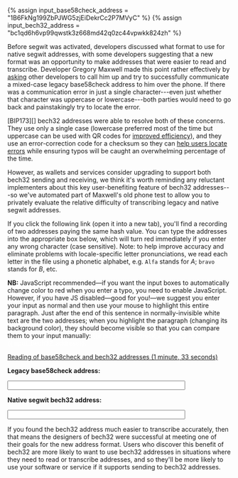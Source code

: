 {% assign input_base58check_address = "1B6FkNg199ZbPJWG5zjEiDekrCc2P7MVyC" %}
{% assign input_bech32_address = "bc1qd6h6vp99qwstk3z668md42q0zc44vpwkk824zh" %}

Before segwit was activated, developers discussed what format to use for
native segwit addresses, with some developers suggesting that a new
format was an opportunity to make addresses that were easier to read and
transcribe.  Developer Gregory Maxwell made this point rather effectively
by [asking][maxwell phone] other developers to call him up and try to
successfully communicate a mixed-case legacy base58check address to him
over the phone.  If there was a communication error in just a single
character---even just whether that character was uppercase or
lowercase---both parties would need to go back and painstakingly try to
locate the error.

[BIP173][] bech32 addresses were able to resolve both of these concerns.
They use only a single case (lowercase preferred most of the time but
uppercase can be used with QR codes for [improved efficiency][bech32 qr
code section]), and they use an error-correction code for a checksum so
they can [help users locate errors][bech32 ecc section] while ensuring
typos will be caught an overwhelming percentage of the time.

However, as wallets and services consider upgrading to support both
bech32 sending and receiving, we think it's worth reminding any
reluctant implementers about this key user-benefiting feature of
bech32 addresses---so we've automated part of Maxwell's old phone test
to allow you to privately evaluate the relative difficulty of
transcribing legacy and native segwit addresses.

If you click the following link (open it into a new tab), you'll find a
recording of two addresses paying the same hash value.  You can type the
addresses into the appropriate box below, which will turn red
immediately if you enter any wrong character (case sensitive).  Note: to
help improve accuracy and eliminate problems with locale-specific letter
pronunciations, we read each letter in the file using a phonetic
alphabet, e.g. `Alfa` stands for *A*; `bravo` stands for *B*, etc.

<noscript><p><b>NB:</b> JavaScript recommended&#8212;if you want the
input boxes to automatically change color to red when you enter a typo,
you need to enable JavaScript.  However, if you have JS
disabled&#8212;good for you!&#8212;we suggest you enter your input as
normal and then use your mouse to highlight this entire paragraph.  Just
after the end of this sentence in normally-invisible white text are the
two addresses; when you highlight the paragraph (changing its background
color), they should become visible so that you can compare them to your
input manually: <span class="spoiler">{{input_base58check_address}} and
{{input_bech32_address}}.</span></p></noscript>

[Reading of base58check and bech32 addresses (1 minute, 33 seconds)][bech32 audio]

**Legacy base58check address:**

<input type="text" class="addrInput" id="{{input_base58check_address}}" oninput="validateAddress('{{input_base58check_address}}')">

**Native segwit bech32 address:**

<input type="text" class="addrInput" id="{{input_bech32_address}}" oninput="validateAddress('{{input_bech32_address}}')">

If you found the bech32 address much easier to transcribe accurately,
then that means the designers of bech32 were successful at meeting one
of their goals for the new address format.  Users who discover this
benefit of bech32 are more likely to want to use bech32 addresses in
situations where they need to read or transcribe addresses, and so
they'll be more likely to use your software or service if it supports
sending to bech32 addresses.

[bech32 audio]: /img/posts/2019-06-base58-vs-bech32-audio.ogg
[maxwell phone]: http://www.erisian.com.au/meetbot/bitcoin-core-dev/2016/bitcoin-core-dev.2016-03-10-18.59.log.html#l-59
[bech32 qr code section]: /en/bech32-sending-support/#creating-more-efficient-qr-codes-with-bech32-addresses
[bech32 ecc section]: /en/bech32-sending-support/#locating-typos-in-bech32-addresses

<script>
function validateAddress(instance) {
  // Prefix the input field's current value with a ^ for a regex
  var userAddress = '^' + document.getElementById(instance).value;
  // Compile it into a regex
  var matchRegex = new RegExp(userAddress);
  // Clear the old style
  document.getElementById(instance).classList.remove("redbg")
  // If wrong, set red background
  if (! instance.match(matchRegex)) {
    document.getElementById(instance).classList.add("redbg");
  }
}
</script>

<style>
.addrInput {
  min-width: 30em;
  min-height: 1.5em;
}

.redbg { background-color: pink; }
.spoiler { color: white; }
</style>

